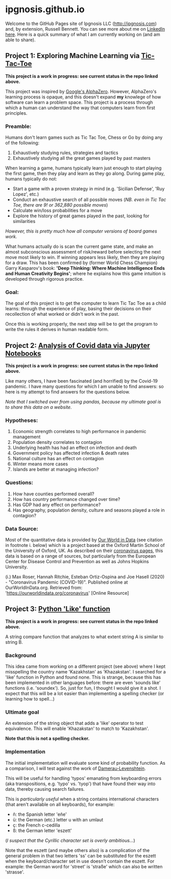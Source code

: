# ipgnosis.github.io

Welcome to the GitHub Pages site of Ipgnosis LLC (http://ipgnosis.com) and, by extension, Russell Bennett. You can see more about me on [LinkedIn here](https://www.linkedin.com/in/russellpbennett).  Here is a quick summary of what I am currently working on (and am able to share).

## Project 1: Exploring Machine Learning via [Tic-Tac-Toe](https://github.com/Ipgnosis/tic_tac_toe)

**This project is a work in progress: see current status in the repo linked above.**

This project was inspired by [Google's AlphaZero](https://deepmind.com/blog/article/alphazero-shedding-new-light-grand-games-chess-shogi-and-go). However, AlphaZero's learning process is opaque, and this doesn't expand **my** knowlege of how software can learn a problem space. This project is a process through which a human can understand the way that computers learn from first principles.

### Preamble:
Humans don't learn games such as Tic Tac Toe, Chess or Go by doing any of the following:

1. Exhaustively studying rules, strategies and tactics
2. Exhaustively studying all the great games played by past masters

When learning a game, humans typically learn just enough to start playing the first game, then they play and learn as they go along. During game play, humans typically do not:

* Start a game with a proven strategy in mind (e.g. 'Sicilian Defense', 'Ruy Lopez', etc.)
* Conduct an exhaustive search of all possible moves (*NB. even in Tic Tac Toe, there are 9! or 362,880 possible moves*)
* Calculate win/loss probabilities for a move
* Explore the history of great games played in the past, looking for similarities

*However, this is pretty much how all computer versions of board games work.*

What humans actually do is scan the current game state, and make an almost subconscious assessment of risk/reward before selecting the next move most likely to win.  If winning appears less likely, then they are playing for a draw.  This has been confirmed by (former World Chess Champion) Garry Kasparov's book: **'Deep Thinking: Where Machine Intelligence Ends and Human Creativity Begins'**; where he explains how this game intuition is developed through rigorous practice.

### Goal:

The goal of this project is to get the computer to learn Tic Tac Toe as a child learns: through the experience of play, basing their decisions on their recollection of what worked or didn't work in the past.

Once this is working properly, the next step will be to get the program to write the rules it derives in human readable form.

## Project 2: [Analysis of Covid data via Jupyter Notebooks](https://github.com/Ipgnosis/covid_analysis)

**This project is a work in progress: see current status in the repo linked above.**

Like many others, I have been fascinated (and horrified) by the Covid-19 pandemic. I have many questions for which I am unable to find answers: so here is my attempt to find answers for the questions below.

*Note that I switched over from using pandas, because my ultimate goal is to share this data on a website.*

### Hypotheses:
1. Economic strength correlates to high performance in pandemic management
2. Population density correlates to contagion
3. Underlying health has had an effect on infection and death
4. Government policy has affected infection & death rates
5. National culture has an effect on contagion
6. Winter means more cases
7. Islands are better at managing infection?

### Questions:
1. How have counties performed overall?
2. How has country performance changed over time?
3. Has GDP had any effect on performance?
4. Has geography, population density, culture and seasons played a role in contagion?

### Data Source:
Most of the quantitative data is provided by [Our World in Data](https://ourworldindata.org) (see citation in footnote i. below) which is a project based at the Oxford Martin School of the University of Oxford, UK. As described on their [coronavirus pages](https://ourworldindata.org/covid-sources-comparison), this data is based on a range of sources, but particularly from the European Center for Disease Control and Prevention as well as Johns Hopkins University.

(i.) Max Roser, Hannah Ritchie, Esteban Ortiz-Ospina and Joe Hasell (2020) - "Coronavirus Pandemic (COVID-19)". Published online at OurWorldInData.org. Retrieved from: 'https://ourworldindata.org/coronavirus' [Online Resource]


## Project 3: [Python 'Like' function](https://github.com/Ipgnosis/like)

**This project is a work in progress: see current status in the repo linked above.**

A string compare function that analyzes to what extent string A is similar to string B.

### Background

This idea came from working on a different project (see above) where I kept misspelling the country name 'Kazakhstan' as 'Khazakstan'.  I searched for a 'like' function in Python and found none.  This is strange, because this has been implemented in other languages before: there are even 'sounds like' functions (i.e. 'soundex').  So, just for fun, I thought I would give it a shot.  I expect that this will be a lot easier than implementing a spelling checker (or learning how to spell...)

### Ultimate goal

An extension of the string object that adds a 'like' operator to test equivalence.  This will enable 'Khazakstan' to match to 'Kazakhstan'.

**Note that this is not a spelling checker.**

### Implementation

The initial implementation will evaluate some kind of probability function.  As a comparison, I will test against the work of [Damerau-Levenshtein](https://en.wikipedia.org/wiki/Damerau%E2%80%93Levenshtein_distance).

This will be useful for handling 'typos' emanating from keyboarding errors (aka transpositions, e.g. 'typo' vs. 'tyop') that have found their way into data, thereby causing search failures.

This is *particularly useful* when a string contains international characters (that aren't available on all keyboards), for example:

* ñ: the Spanish letter 'eñe'
* ü: the German (etc.) letter u with an umlaut
* ç: the French c-cedilla
* ß: the German letter 'eszett'

(*I suspect that the Cyrillic character set is overly ambitious...*)

Note that the eszett (and maybe others also) is a complication of the general problem in that two letters 'ss' can be substituted for the eszett when the keyboard/character set in use doesn’t contain the eszett.  For example: the German word for 'street' is 'straße' which can also be written 'strasse'.

